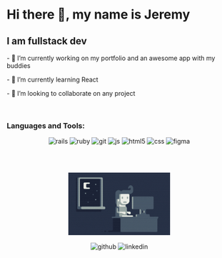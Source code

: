 <h1> Hi there 👋, my name is Jeremy </h1>
<h2> I am fullstack dev </h2>
<!-- Quick description -->
<p>- 🔭  I’m currently working on my portfolio and an awesome app with my buddies</p>
<p>- 🌱  I’m currently learning React</p>
<p>- 🐜  I’m looking to collaborate on any project</p>
</br>
<h3>Languages and Tools:</h3>
<div align="center">
<!-- back end icon  -->
  <p>
    <img src="https://cdn.jsdelivr.net/gh/devicons/devicon/icons/rails/rails-plain-wordmark.svg" alt="rails" height="40"/></blank></blank>
    <img src="https://www.vectorlogo.zone/logos/ruby-lang/ruby-lang-icon.svg" alt="ruby" height="40" /></blank></blank>
<!-- middle -->
  <img src="https://www.vectorlogo.zone/logos/git-scm/git-scm-icon.svg" alt="git" height="40"/></blank> </blank>
  <img src="https://www.vectorlogo.zone/logos/javascript/javascript-icon.svg" alt="js" height="40"/></blank></blank>
<!-- front end icon  -->
  <img src="https://www.vectorlogo.zone/logos/w3_html5/w3_html5-ar21.svg" alt="html5" height="40"/></blank></blank>
  <img src="https://www.vectorlogo.zone/logos/w3_css/w3_css-ar21.svg" alt="css" height="40"/></blank>
  <img src="https://www.vectorlogo.zone/logos/figma/figma-icon.svg" alt="figma" height="40"/></blank></blank>
  </p>
</div>

</br>

<div>

</div>

<br/>

<p align="center">
<img src="https://raw.githubusercontent.com/AVS1508/AVS1508/master/assets/Night-Coding.gif" height='140'>
<!-- linkedin and github icons and links  -->
</p>
<p align="center">
<img src='https://cdn.jsdelivr.net/npm/simple-icons@3.0.1/icons/github.svg' alt='github' height='40' href="https://github.com/JerryAnt" color="#ffffff">
<img src='https://cdn.jsdelivr.net/npm/simple-icons@3.0.1/icons/linkedin.svg' alt='linkedin' height='40' href="https://www.linkedin.com/in/https://www.linkedin.com/in/jeremy-antoine-cool-dev-for-hire" color="#ffffff">
</p>
<br/>
<!-- My stats -->

<br/>
<!-- My views -->

<br/>
